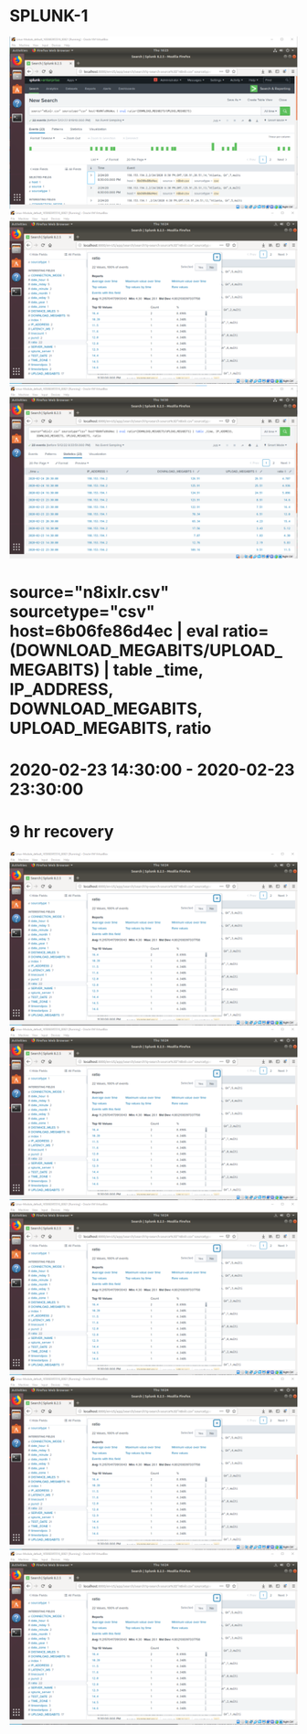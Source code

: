 # SPLUNK-1
<img src="https://github.com/MateiGanea/SPLUNK-1/blob/main/screenshots/ratio command.png?raw=true" alt="ratio command">
<img src="https://github.com/MateiGanea/SPLUNK-1/blob/main/screenshots/ratio.png?raw=true" alt="ratio">
<img src="https://github.com/MateiGanea/SPLUNK-1/blob/main/screenshots/table.png?raw=true" alt="ratio">

# source="n8ixlr.csv" sourcetype="csv" host=6b06fe86d4ec | eval ratio=(DOWNLOAD_MEGABITS/UPLOAD_MEGABITS) | table _time, IP_ADDRESS, DOWNLOAD_MEGABITS, UPLOAD_MEGABITS, ratio

# 2020-02-23 14:30:00 - 2020-02-23 23:30:00

# 9 hr recovery

<img src="https://github.com/MateiGanea/SPLUNK-1/blob/main/screenshots/ratio.png?raw=true" alt="severity count">
<img src="https://github.com/MateiGanea/SPLUNK-1/blob/main/screenshots/ratio.png?raw=true" alt="severity critical">
<img src="https://github.com/MateiGanea/SPLUNK-1/blob/main/screenshots/ratio.png?raw=true" alt="alert">
<img src="https://github.com/MateiGanea/SPLUNK-1/blob/main/screenshots/ratio.png?raw=true" alt="network diagram">
<img src="https://github.com/MateiGanea/SPLUNK-1/blob/main/screenshots/ratio.png?raw=true" alt="failed logins">
